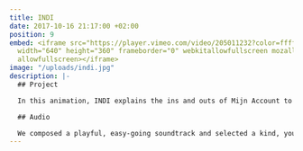 ```yaml
---
title: INDI
date: 2017-10-16 21:17:00 +02:00
position: 9
embed: <iframe src="https://player.vimeo.com/video/205011232?color=ffffff&title=0&byline=0&portrait=0"
  width="640" height="360" frameborder="0" webkitallowfullscreen mozallowfullscreen
  allowfullscreen></iframe>
image: "/uploads/indi.jpg"
description: |-
  ## Project

  In this animation, INDI explains the ins and outs of Mijn Account to its clients.

  ## Audio

  We composed a playful, easy-going soundtrack and selected a kind, young voice as our voice-over, to underline how customer-friendly this service really is.
---
```


